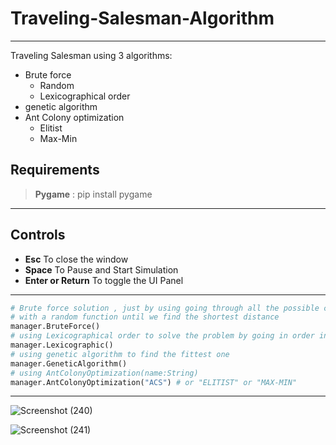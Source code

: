 # Traveling-Salesman-Algorithm
 ---
 Traveling Salesman using 3 algorithms:
 - Brute force
   - Random
   - Lexicographical order
 - genetic algorithm
 - Ant Colony optimization
   - Elitist
   - Max-Min
## Requirements
> **Pygame** : pip install pygame

---
## Controls
- **Esc**   To close the window
- **Space** To Pause and Start Simulation
- **Enter or Return** To toggle the UI Panel
---
```python:main.py
# Brute force solution , just by using going through all the possible combination 
# with a random function until we find the shortest distance
manager.BruteForce() 
# using Lexicographical order to solve the problem by going in order into all the possible routes
manager.Lexicographic()
# using genetic algorithm to find the fittest one
manager.GeneticAlgorithm()
# using AntColonyOptimization(name:String) 
manager.AntColonyOptimization("ACS") # or "ELITIST" or "MAX-MIN"

```
---
![Screenshot (240)](https://user-images.githubusercontent.com/48150537/136697477-262bc770-9986-44ba-9441-7ea6964fb487.png)

![Screenshot (241)](https://user-images.githubusercontent.com/48150537/136697483-3936c2de-323b-474a-95f8-7976a9447a96.png)

